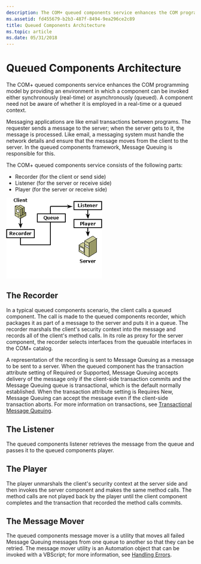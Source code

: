 ```yaml
---
description: The COM+ queued components service enhances the COM programming model by providing an environment in which a component can be invoked either synchronously (real-time) or asynchronously (queued).
ms.assetid: fd455679-b2b3-487f-8494-9ea296ce2c89
title: Queued Components Architecture
ms.topic: article
ms.date: 05/31/2018
---
```


# Queued Components Architecture

The COM+ queued components service enhances the COM programming model by providing an environment in which a component can be invoked either synchronously (real-time) or asynchronously (queued). A component need not be aware of whether it is employed in a real-time or a queued context.

Messaging applications are like email transactions between programs. The requester sends a message to the server; when the server gets to it, the message is processed. Like email, a messaging system must handle the network details and ensure that the message moves from the client to the server. In the queued components framework, Message Queuing is responsible for this.

The COM+ queued components service consists of the following parts:

-   Recorder (for the client or send side)
-   Listener (for the server or receive side)
-   Player (for the server or receive side)

![Diagram that shows the path from the client to the server: client, recorder, queue, listener, player, server.](images/d732774b-1ca6-45ad-bce0-a95b0bfc3edb.png)

## The Recorder

In a typical queued components scenario, the client calls a queued component. The call is made to the queued components recorder, which packages it as part of a message to the server and puts it in a queue. The recorder marshals the client's security context into the message and records all of the client's method calls. In its role as proxy for the server component, the recorder selects interfaces from the queuable interfaces in the COM+ catalog.

A representation of the recording is sent to Message Queuing as a message to be sent to a server. When the queued component has the transaction attribute setting of Required or Supported, Message Queuing accepts delivery of the message only if the client-side transaction commits and the Message Queuing queue is transactional, which is the default normally established. When the transaction attribute setting is Requires New, Message Queuing can accept the message even if the client-side transaction aborts. For more information on transactions, see [Transactional Message Queuing](transactional-message-queuing.md).

## The Listener

The queued components listener retrieves the message from the queue and passes it to the queued components player.

## The Player

The player unmarshals the client's security context at the server side and then invokes the server component and makes the same method calls. The method calls are not played back by the player until the client component completes and the transaction that recorded the method calls commits.

## The Message Mover

The queued components message mover is a utility that moves all failed Message Queuing messages from one queue to another so that they can be retried. The message mover utility is an Automation object that can be invoked with a VBScript; for more information, see [Handling Errors](handling-errors-in-queued-components.md).

 

 



